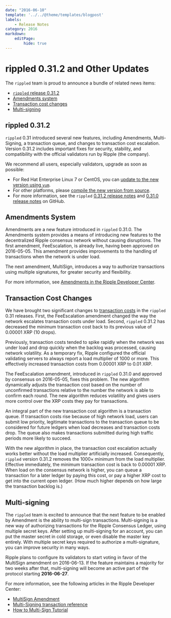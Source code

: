 ```yaml
---
date: "2016-06-10"
template: '../../@theme/templates/blogpost'
labels:
    - Release Notes
category: 2016
markdown:
    editPage:
        hide: true
---
```

# rippled 0.31.2 and Other Updates

The `rippled` team is proud to announce a bundle of related news items:

* [`rippled` release 0.31.2](#rippled-0312)
* [Amendments system](#amendments-system)
* [Transaction cost changes](#transaction-cost-changes)
* [Multi-signing](#multi-signing)

## rippled 0.31.2 ##

`rippled` 0.31 introduced several new features, including Amendments, Multi-Signing, a transaction queue, and changes to transaction cost escalation. Version 0.31.2 includes important fixes for security, stability, and compatibility with the official validators run by Ripple (the company).

We recommend all users, especially validators, upgrade as soon as possible:

* For Red Hat Enterprise Linux 7 or CentOS, you can [update to the new version using `yum`](https://ripple.com/build/rippled-setup/#updating-rippled).
* For other platforms, please [compile the new version from source](https://github.com/ripple/rippled/tree/master/Builds).
* For more information, see the `rippled` [0.31.2 release notes](https://github.com/ripple/rippled/releases/tag/0.31.2) and [0.31.0 release notes](https://github.com/ripple/rippled/releases/tag/0.31.0) on GitHub.

## Amendments System ##

Amendments are a new feature introduced in `rippled` 0.31.0. The Amendments system provides a means of introducing new features to the decentralized Ripple consensus network without causing disruptions. The first amendment, FeeEscalation, is already live, having been approved on 2016-05-05. This amendment provides improvements to the handling of transactions when the network is under load.

The next amendment, MultiSign, introduces a way to authorize transactions using multiple signatures, for greater security and flexibility.

For more information, see [Amendments in the Ripple Developer Center](https://ripple.com/build/amendments/).

## Transaction Cost Changes ##

We have brought two significant changes to [transaction costs](https://ripple.com/build/transaction-cost/) in the `rippled` 0.31 releases. First, the FeeEscalation amendment changed the way the network escalates transaction costs under load. Second, `rippled` 0.31.2 has decreased the minimum transaction cost back to its previous value of 0.00001 XRP (10 drops).

Previously, transaction costs tended to spike rapidly when the network was under load and drop quickly when the backlog was processed, causing network volatility. As a temporary fix, Ripple configured the official validating servers to always report a load multiplier of 1000 or more. This effectively increased transaction costs from 0.00001 XRP to 0.01 XRP.

The FeeEscalation amendment, introduced in `rippled` 0.31.0 and approved by consensus on 2016-05-05, fixes this problem. The new algorithm dynamically adjusts the transaction cost based on the number of unconfirmed transactions relative to the number the network is able to confirm each round. The new algorithm reduces volatility and gives users more control over the XRP costs they pay for transactions.

An integral part of the new transaction cost algorithm is a transaction queue. If transaction costs rise because of high network load, users can submit low priority, legitimate transactions to the transaction queue to be considered for future ledgers when load decreases and transaction costs drop. The queue also makes transactions submitted during high traffic periods more likely to succeed.

With the new algorithm in place, the transaction cost escalation actually works better without the load multiplier artificially increased. Consequently, `rippled` version 0.31.2 removes the 1000× minimum from the load multiplier. Effective immediately, the minimum transaction cost is back to 0.00001 XRP. When load on the consensus network is higher, you can queue a transaction for a later ledger by paying this cost, or pay a higher XRP cost to get into the current open ledger. (How much higher depends on how large the transaction backlog is.)

## Multi-signing ##

The `rippled` team is excited to announce that the next feature to be enabled by Amendment is the ability to multi-sign transactions. Multi-signing is a new way of authorizing transactions for the Ripple Consensus Ledger, using multiple secret keys. After setting up multi-signing for an account, you can put the master secret in cold storage, or even disable the master key entirely. With multiple secret keys required to authorize a multi-signature, you can improve security in many ways.

Ripple plans to configure its validators to start voting in favor of the MultiSign amendment on 2016-06-13. If the feature maintains a majority for two weeks after that, multi-signing will become an active part of the protocol starting **2016-06-27**.

For more information, see the following articles in the Ripple Developer Center:

* [MultiSign Amendment](https://ripple.com/build/amendments/#multisign)
* [Multi-Signing transaction reference](https://ripple.com/build/transactions/#multi-signing)
* [How to Multi-Sign Tutorial](https://ripple.com/build/how-to-multi-sign/)
